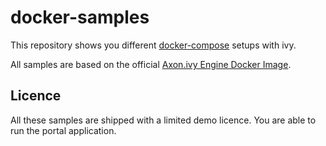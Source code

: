 # docker-samples

This repository shows you different [docker-compose](https://docs.docker.com/compose/) setups with ivy.

All samples are based on the official [Axon.ivy Engine Docker Image](https://hub.docker.com/r/axonivydev/axonivy-engine/).

## Licence

All these samples are shipped with a limited demo licence. You are able to run the portal application.
